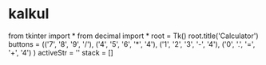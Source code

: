 # kalkul
from tkinter import * from decimal import *  root = Tk() root.title('Calculator')  buttons = (('7', '8', '9', '/'),            ('4', '5', '6', '*', '4'),            ('1', '2', '3', '-', '4'),            ('0', '.', '=', '+', '4')            )  activeStr = '' stack = []
